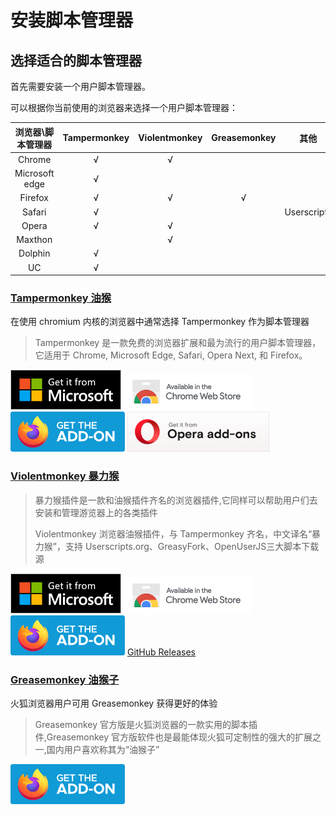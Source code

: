 # 安装脚本管理器

## 选择适合的脚本管理器

首先需要安装一个用户脚本管理器。

可以根据你当前使用的浏览器来选择一个用户脚本管理器：

浏览器\脚本管理器|Tampermonkey|Violentmonkey|Greasemonkey|其他
:-:|:-:|:-:|:-:|:-:
Chrome|√|√|
Microsoft edge|√| |
Firefox|√|√|√
Safari|√| | |Userscripts
Opera|√|√|
Maxthon| |√|
Dolphin|√| |
UC|√| |

### [Tampermonkey 油猴](https://www.tampermonkey.net/)

在使用 chromium 内核的浏览器中通常选择 Tampermonkey 作为脚本管理器

>Tampermonkey 是一款免费的浏览器扩展和最为流行的用户脚本管理器，它适用于 Chrome, Microsoft Edge, Safari, Opera Next, 和 Firefox。

[![Edge 外接程序 BETA](../Photo/Badge/edge.png)](https://microsoftedge.microsoft.com/addons/detail/iikmkjmpaadaobahmlepeloendndfphd)
[![Chrome 网上应用店](../Photo/Badge/chrome.png)](https://microsoftedge.microsoft.com/addons/detail/iikmkjmpaadaobahmlepeloendndfphd)
[![Firefox 附加组件](../Photo/Badge/firefox.png)](https://addons.mozilla.org/firefox/addon/tampermonkey/)
[![Opera](../Photo/Badge/opera.png)](https://addons.opera.com/en/extensions/details/tampermonkey-beta/)

### [Violentmonkey 暴力猴](https://violentmonkey.github.io/)

>暴力猴插件是一款和油猴插件齐名的浏览器插件,它同样可以帮助用户们去安装和管理游览器上的各类插件
>
>Violentmonkey 浏览器油猴插件，与 Tampermonkey 齐名，中文译名“暴力猴”，支持 Userscripts.org、GreasyFork、OpenUserJS三大脚本下载源

[![Edge 外接程序 BETA](../Photo/Badge/edge.png)](https://microsoftedge.microsoft.com/addons/detail/eeagobfjdenkkddmbclomhiblgggliao)
[![Chrome 网上应用店](../Photo/Badge/chrome.png)](https://chrome.google.com/webstore/detail/violent-monkey/jinjaccalgkegednnccohejagnlnfdag)
[![Firefox 附加组件](../Photo/Badge/firefox.png)](https://addons.mozilla.org/firefox/addon/violentmonkey/)
[GitHub Releases](https://github.com/violentmonkey/violentmonkey/releases)

### [Greasemonkey 油猴子](https://www.greasespot.net/)

火狐浏览器用户可用 Greasemonkey 获得更好的体验

 >Greasemonkey 官方版是火狐浏览器的一款实用的脚本插件,Greasemonkey 官方版软件也是最能体现火狐可定制性的强大的扩展之一,国内用户喜欢称其为“油猴子”

[![Firefox 附加组件](../Photo/Badge/firefox.png)](https://addons.mozilla.org/firefox/addon/greasemonkey/)
